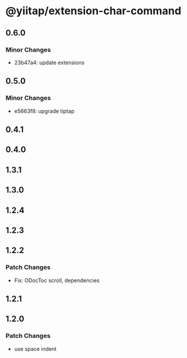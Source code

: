# @yiitap/extension-char-command

## 0.6.0

### Minor Changes

- 23b47a4: update extensions

## 0.5.0

### Minor Changes

- e5663f8: upgrade tiptap

## 0.4.1

## 0.4.0

## 1.3.1

## 1.3.0

## 1.2.4

## 1.2.3

## 1.2.2

### Patch Changes

- Fix: ODocToc scroll, dependencies

## 1.2.1

## 1.2.0

### Patch Changes

- use space indent
